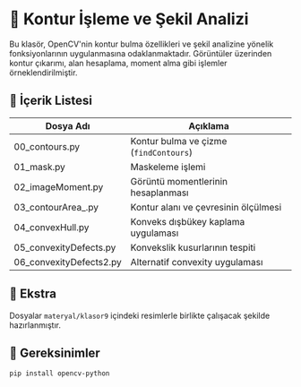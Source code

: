 # 📐 Kontur İşleme ve Şekil Analizi

Bu klasör, OpenCV'nin kontur bulma özellikleri ve şekil analizine yönelik fonksiyonlarının uygulanmasına odaklanmaktadır. Görüntüler üzerinden kontur çıkarımı, alan hesaplama, moment alma gibi işlemler örneklendirilmiştir.

## 📘 İçerik Listesi

| Dosya Adı                 | Açıklama                                           |
|--------------------------|----------------------------------------------------|
| 00_contours.py           | Kontur bulma ve çizme (`findContours`)             |
| 01_mask.py               | Maskeleme işlemi                                   |
| 02_imageMoment.py        | Görüntü momentlerinin hesaplanması                 |
| 03_contourArea_.py       | Kontur alanı ve çevresinin ölçülmesi              |
| 04_convexHull.py         | Konveks dışbükey kaplama uygulaması                |
| 05_convexityDefects.py   | Konvekslik kusurlarının tespiti                    |
| 06_convexityDefects2.py  | Alternatif convexity uygulaması                    |

## 🧩 Ekstra
Dosyalar `materyal/klasor9` içindeki resimlerle birlikte çalışacak şekilde hazırlanmıştır.

## 🧰 Gereksinimler
```bash
pip install opencv-python

